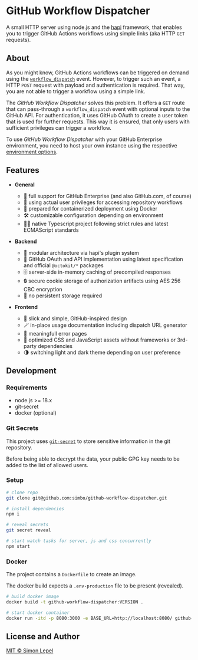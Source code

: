 # GitHub Workflow Dispatcher

A small HTTP server using node.js and the [hapi](https://hapi.dev/) framework,
that enables you to trigger GitHub Actions workflows using simple links (aka
HTTP `GET` requests).

## About

As you might know, GitHub Actions workflows can be triggered on demand using the
[`workflow_dispatch`](https://docs.github.com/en/actions/using-workflows/events-that-trigger-workflows#workflow_dispatch)
event. However, to trigger such an event, a HTTP `POST` request with payload and
authentication is required. That way, you are not able to trigger a workflow
using a simple link.

The _GitHub Workflow Dispatcher_ solves this problem. It offers a `GET` route
that can pass-through a `workflow_dispatch` event with optional inputs to the
GitHub API. For authentication, it uses GitHub OAuth to create a user token that
is used for further requests. This way it is ensured, that only users with
sufficient privileges can trigger a workflow.

To use _GitHub Workflow Dispatcher_ with your GitHub Enterprise environment, you
need to host your own instance using the respective
[environment options](https://github.com/simbo/github-workflow-dispatcher/blob/main/.env-sample#L18-L20).

## Features

- **General**

  - 👔 full support for GitHub Enterprise (and also GitHub.com, of course)
  - 🪪 using actual user privileges for accessing repository workflows
  - 🐳 prepared for containerized deployment using Docker
  - 🛠️ customizable configuration depending on environment
  - 🧑‍💻 native Typescript project following strict rules and latest ECMAScript
    standards

- **Backend**

  - 🧩 modular architecture via hapi's plugin system
  - 🐙 GitHub OAuth and API implementation using latest specification and
    official `@octokit/*` packages
  - 🗄️ server-side in-memory caching of precompiled responses
  - 🔒 secure cookie storage of authorization artifacts using AES 256 CBC
    encryption
  - 🎈 no persistent storage required

- **Frontend**
  - 💎 slick and simple, GitHub-inspired design
  - 🪄 in-place usage documentation including dispatch URL generator
  - 🤝 meaningfull error pages
  - 🚀 optimized CSS and JavaScript assets without frameworks or 3rd-party
    dependencies
  - 🌗 switching light and dark theme depending on user preference

## Development

### Requirements

- node.js >= 18.x
- git-secret
- docker (optional)

### Git Secrets

This project uses [`git-secret`](https://github.com/sobolevn/git-secret) to
store sensitive information in the git repository.

Before being able to decrypt the data, your public GPG key needs to be added to
the list of allowed users.

### Setup

```sh
# clone repo
git clone git@github.com:simbo/github-workflow-dispatcher.git

# install dependencies
npm i

# reveal secrets
git secret reveal

# start watch tasks for server, js and css concurrently
npm start
```

### Docker

The project contains a `Dockerfile` to create an image.

The docker build expects a `.env-production` file to be present (revealed).

```sh
# build docker image
docker build -t github-workflow-dispatcher:VERSION .

# start docker container
docker run -itd -p 8080:3000 -e BASE_URL=http://localhost:8080/ github-workflow-dispatcher:VERSION
```

## License and Author

[MIT &copy; Simon Lepel](https://simbo.mit-license.org/)

